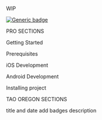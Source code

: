 WIP

[![Generic badge](https://img.shields.io/badge/license-MIT-<COLOR>.svg)](https://shields.io/)

PRO SECTIONS 

Getting Started

Prerequisites

iOS Development

Android Development

Installing project

TAO OREGON SECTIONS 

title and date 
add badges 
description 


